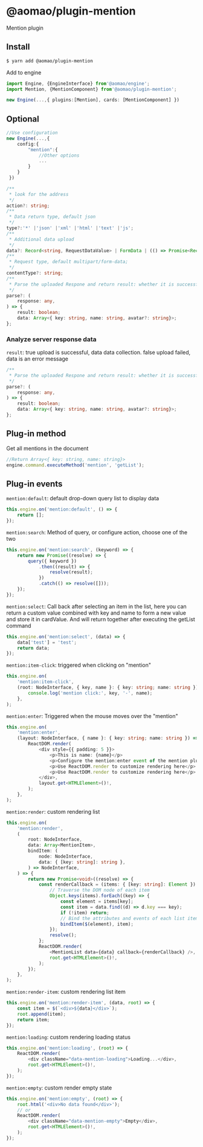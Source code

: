# @aomao/plugin-mention

Mention plugin

## Install

```bash
$ yarn add @aomao/plugin-mention
```

Add to engine

```ts
import Engine, {EngineInterface} from'@aomao/engine';
import Mention, {MentionComponent} from'@aomao/plugin-mention';

new Engine(...,{ plugins:[Mention], cards: [MentionComponent] })
```

## Optional

```ts
//Use configuration
new Engine(...,{
    config:{
        "mention":{
            //Other options
            ...
        }
    }
 })
```

```ts
/**
 * look for the address
 */
action?: string;
/**
 * Data return type, default json
 */
type?:'*' |'json' |'xml' |'html' |'text' |'js';
/**
 * Additional data upload
 */
data?: Record<string, RequestDataValue> | FormData | (() => Promise<Record<string, RequestDataValue> | FormData>)
/**
 * Request type, default multipart/form-data;
 */
contentType?: string;
/**
 * Parse the uploaded Respone and return result: whether it is successful or not, data: success: file address, failure: error message
 */
parse?: (
    response: any,
) => {
    result: boolean;
    data: Array<{ key: string, name: string, avatar?: string}>;
};

```

### Analyze server response data

`result`: true upload is successful, data data collection. false upload failed, data is an error message

```ts
/**
 * Parse the uploaded Respone and return result: whether it is successful or not, data: success: file address, failure: error message
 */
parse?: (
    response: any,
) => {
    result: boolean;
    data: Array<{ key: string, name: string, avatar?: string}>;
};
```

## Plug-in method

Get all mentions in the document

```ts
//Return Array<{ key: string, name: string}>
engine.command.executeMethod('mention', 'getList');
```

## Plug-in events

`mention:default`: default drop-down query list to display data

```ts
this.engine.on('mention:default', () => {
	return [];
});
```

`mention:search`: Method of query, or configure action, choose one of the two

```ts
this.engine.on('mention:search', (keyword) => {
	return new Promise((resolve) => {
		query({ keyword })
			.then((result) => {
				resolve(result);
			})
			.catch(() => resolve([]));
	});
});
```

`mention:select`: Call back after selecting an item in the list, here you can return a custom value combined with key and name to form a new value and store it in cardValue. And will return together after executing the getList command

```ts
this.engine.on('mention:select', (data) => {
	data['test'] = 'test';
	return data;
});
```

`mention:item-click`: triggered when clicking on "mention"

```ts
this.engine.on(
	'mention:item-click',
	(root: NodeInterface, { key, name }: { key: string; name: string }) => {
		console.log('mention click:', key, '-', name);
	},
);
```

`mention:enter`: Triggered when the mouse moves over the "mention"

```ts
this.engine.on(
	'mention:enter',
	(layout: NodeInterface, { name }: { key: string; name: string }) => {
		ReactDOM.render(
			<div style={{ padding: 5 }}>
				<p>This is name: {name}</p>
				<p>Configure the mention:enter event of the mention plugin</p>
				<p>Use ReactDOM.render to customize rendering here</p>
				<p>Use ReactDOM.render to customize rendering here</p>
			</div>,
			layout.get<HTMLElement>()!,
		);
	},
);
```

`mention:render`: custom rendering list

```ts
this.engine.on(
	'mention:render',
	(
		root: NodeInterface,
		data: Array<MentionItem>,
		bindItem: (
			node: NodeInterface,
			data: { [key: string]: string },
		) => NodeInterface,
	) => {
		return new Promise<void>((resolve) => {
			const renderCallback = (items: { [key: string]: Element }) => {
				// Traverse the DOM node of each item
				Object.keys(items).forEach((key) => {
					const element = items[key];
					const item = data.find((d) => d.key === key);
					if (!item) return;
					// Bind the attributes and events of each list item to meet the functional needs of the up, down, left, and right selection in the editor
					bindItem($(element), item);
				});
				resolve();
			};
			ReactDOM.render(
				<MentionList data={data} callback={renderCallback} />,
				root.get<HTMLElement>()!,
			);
		});
	},
);
```

`mention:render-item`: custom rendering list item

```ts
this.engine.on('mention:render-item', (data, root) => {
	const item = $(`<div>${data}</div>`);
	root.append(item);
	return item;
});
```

`mention:loading`: custom rendering loading status

```ts
this.engine.on('mention:loading', (root) => {
	ReactDOM.render(
		<div className="data-mention-loading">Loading...</div>,
		root.get<HTMLElement>()!,
	);
});
```

`mention:empty`: custom render empty state

```ts
this.engine.on('mention:empty', (root) => {
	root.html('<div>No data found</div>');
	// or
	ReactDOM.render(
		<div className="data-mention-empty">Empty</div>,
		root.get<HTMLElement>()!,
	);
});
```
